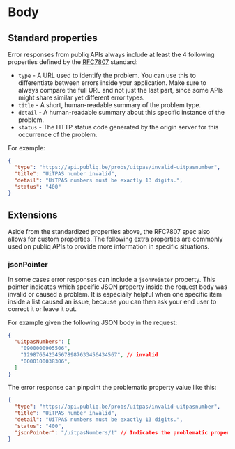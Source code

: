 # Body

## Standard properties

Error responses from publiq APIs always include at least the 4 following properties defined by the [RFC7807](https://datatracker.ietf.org/doc/html/rfc7807) standard:

*   `type` - A URL used to identify the problem. You can use this to differentiate between errors inside your application. Make sure to always compare the full URL and not just the last part, since some APIs might share similar yet different error types.
*   `title` - A short, human-readable summary of the problem type.
*   `detail` - A human-readable summary about this specific instance of the problem.
*   `status` - The HTTP status code generated by the origin server for this occurrence of the problem.

For example:

```json
{
  "type": "https://api.publiq.be/probs/uitpas/invalid-uitpasnumber",
  "title": "UiTPAS number invalid",
  "detail": "UiTPAS numbers must be exactly 13 digits.",
  "status": "400"
}
```

## Extensions

Aside from the standardized properties above, the RFC7807 spec also allows for custom properties. The following extra properties are commonly used on publiq APIs to provide more information in specific situations.

### jsonPointer

In some cases error responses can include a `jsonPointer` property. This pointer indicates which specific JSON property inside the request body was invalid or caused a problem. It is especially helpful when one specific item inside a list caused an issue, because you can then ask your end user to correct it or leave it out.

For example given the following JSON body in the request:

```json
{
  "uitpasNumbers": [
    "0900000905506",
    "129876542345678987633456434567", // invalid
    "0000100038306",
  ]
}
```

The error response can pinpoint the problematic property value like this:

```json
{
  "type": "https://api.publiq.be/probs/uitpas/invalid-uitpasnumber",
  "title": "UiTPAS number invalid",
  "detail": "UiTPAS numbers must be exactly 13 digits.",
  "status": "400",
  "jsonPointer": "/uitpasNumbers/1" // Indicates the problematic property value
}
```
